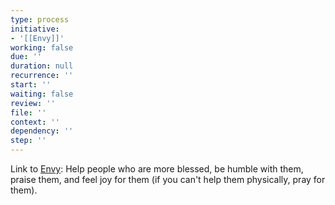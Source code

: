 ```yaml
---
type: process
initiative:
- '[[Envy]]'
working: false
due: ''
duration: null
recurrence: ''
start: ''
waiting: false
review: ''
file: ''
context: ''
dependency: ''
step: ''
---
```


Link to [Envy](Initiatives/bad%20traits/Envy.md): Help people who are more blessed, be humble with them, praise them, and feel joy for them (if you can't help them physically, pray for them).